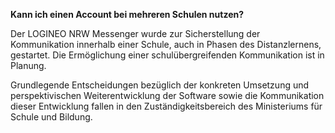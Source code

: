 **Kann ich einen Account bei mehreren Schulen nutzen?**

Der LOGINEO NRW Messenger wurde zur Sicherstellung der Kommunikation innerhalb einer Schule, auch in Phasen des Distanzlernens, gestartet. Die Ermöglichung einer schulübergreifenden Kommunikation ist in Planung.

Grundlegende Entscheidungen bezüglich der konkreten Umsetzung und perspektivischen Weiterentwicklung der Software sowie die Kommunikation dieser Entwicklung fallen in den Zuständigkeitsbereich des Ministeriums für Schule und Bildung.
